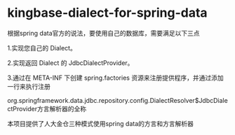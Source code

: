 # kingbase-dialect-for-spring-data

根据spring data官方的说法，要使用自己的数据库，需要满足以下三点

1.实现您自己的 Dialect。

2.实现返回 Dialect 的 JdbcDialectProvider。

3.通过在 META-INF 下创建 spring.factories 资源来注册提供程序，并通过添加一行来执行注册

org.springframework.data.jdbc.repository.config.DialectResolver$JdbcDialectProvider方言解析器的全称

本项目提供了人大金仓三种模式使用spring data的方言和方言解析器

